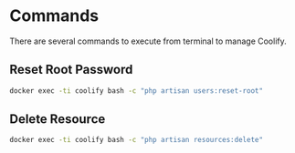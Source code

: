 # Commands

There are several commands to execute from terminal to manage Coolify.

## Reset Root Password

```bash
docker exec -ti coolify bash -c "php artisan users:reset-root"
```

## Delete Resource

```bash
docker exec -ti coolify bash -c "php artisan resources:delete"
```
